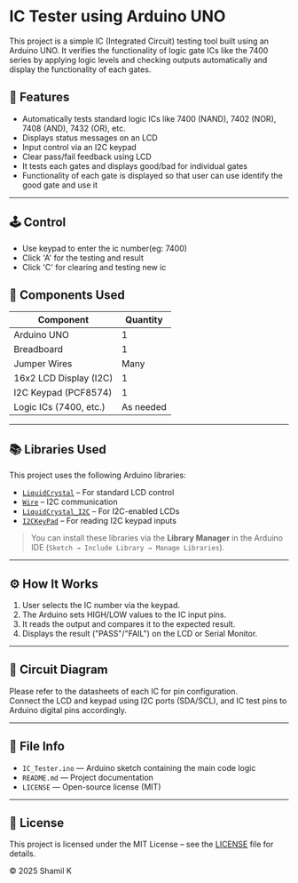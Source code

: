 # IC Tester using Arduino UNO

This project is a simple IC (Integrated Circuit) testing tool built using an Arduino UNO. It verifies the functionality of logic gate ICs like the 7400 series by applying logic levels and checking outputs automatically and display the functionality of each gates.

## 📌 Features

- Automatically tests standard logic ICs like 7400 (NAND), 7402 (NOR), 7408 (AND), 7432 (OR), etc.
- Displays status messages on an LCD
- Input control via an I2C keypad
- Clear pass/fail feedback using LCD
- It tests each gates and displays good/bad for individual gates
- Functionality of each gate is displayed so that user can use identify the good gate and use it

---

## 🕹️ Control

- Use keypad to enter the ic number(eg: 7400)
- Click 'A' for the testing and result
- Click 'C' for clearing and testing new ic

## 🔧 Components Used

| Component             | Quantity |
|-----------------------|----------|
| Arduino UNO           | 1        |
| Breadboard            | 1        |
| Jumper Wires          | Many     |
| 16x2 LCD Display (I2C)| 1        |
| I2C Keypad (PCF8574)  | 1        |
| Logic ICs (7400, etc.)| As needed|

---

## 📚 Libraries Used

This project uses the following Arduino libraries:

- [`LiquidCrystal`](https://www.arduino.cc/en/Reference/LiquidCrystal) – For standard LCD control
- [`Wire`](https://www.arduino.cc/en/Reference/Wire) – I2C communication
- [`LiquidCrystal_I2C`](https://github.com/johnrickman/LiquidCrystal_I2C) – For I2C-enabled LCDs
- [`I2CKeyPad`](https://github.com/joeyoung/arduino_keypads) – For reading I2C keypad inputs

> You can install these libraries via the **Library Manager** in the Arduino IDE (`Sketch → Include Library → Manage Libraries`).

---

## ⚙️ How It Works

1. User selects the IC number via the keypad.
2. The Arduino sets HIGH/LOW values to the IC input pins.
3. It reads the output and compares it to the expected result.
4. Displays the result ("PASS"/"FAIL") on the LCD or Serial Monitor.

---

## 🔌 Circuit Diagram

Please refer to the datasheets of each IC for pin configuration.  
Connect the LCD and keypad using I2C ports (SDA/SCL), and IC test pins to Arduino digital pins accordingly.

---

## 🧾 File Info

- `IC_Tester.ino` — Arduino sketch containing the main code logic
- `README.md` — Project documentation
- `LICENSE` — Open-source license (MIT)

---

## 📝 License

This project is licensed under the MIT License – see the [LICENSE](../LICENSE) file for details.

© 2025 Shamil K
